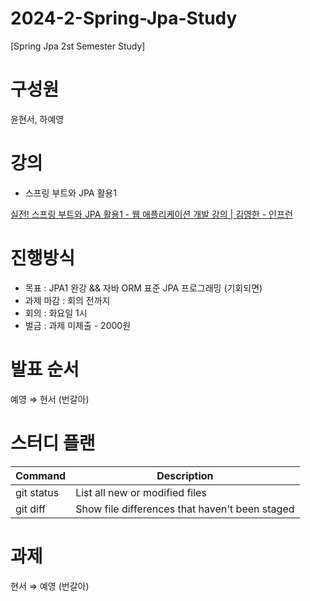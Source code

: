 # 2024-2-Spring-Jpa-Study
[Spring Jpa 2st Semester Study] 

# 구성원

윤현서, 하예영

# 강의

- 스프링 부트와 JPA 활용1

[실전! 스프링 부트와 JPA 활용1 - 웹 애플리케이션 개발 강의 | 김영한 - 인프런](https://www.inflearn.com/course/스프링부트-JPA-활용-1)



# 진행방식

- 목표 : JPA1 완강 && 자바 ORM 표준 JPA 프로그래밍 (기회되면)
- 과제 마감 :  회의 전까지
- 회의 : 화요일 1시
- 벌금 : 과제 미제출 - 2000원
    

# 발표 순서
  예영 ⇒ 현서 (번갈아)

# 스터디 플랜
| Command | Description |
| --- | --- |
| git status | List all new or modified files |
| git diff | Show file differences that haven't been staged |

# 과제
  현서 ⇒ 예영 (번갈아)
